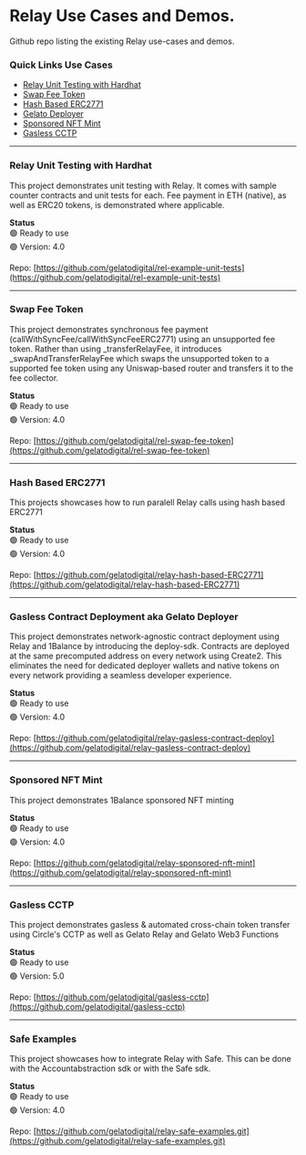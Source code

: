 # Relay Use Cases and Demos.

Github repo listing the existing Relay use-cases and demos.

### Quick Links Use Cases
- [Relay Unit Testing with Hardhat](https://github.com/gelatodigital/rel-example-unit-tests)
- [Swap Fee Token](https://github.com/gelatodigital/rel-swap-fee-token)
- [Hash Based ERC2771](https://github.com/gelatodigital/relay-hash-based-ERC2771)
- [Gelato Deployer](https://github.com/gelatodigital/relay-gasless-contract-deploy)
- [Sponsored NFT Mint](https://github.com/gelatodigital/relay-sponsored-nft-mint)
- [Gasless CCTP](https://github.com/gelatodigital/gasless-cctp)

---

### Relay Unit Testing with Hardhat
This project demonstrates unit testing with Relay.
It comes with sample counter contracts and unit tests for each.
Fee payment in ETH (native), as well as ERC20 tokens, is demonstrated where applicable.&nbsp;  

**Status**&nbsp;  
🟢 Ready to use&nbsp;  
🟢 Version: 4.0

Repo: [https://github.com/gelatodigital/rel-example-unit-tests](https://github.com/gelatodigital/rel-example-unit-tests)


---


### Swap Fee Token
This project demonstrates synchronous fee payment (callWithSyncFee/callWithSyncFeeERC2771) using an unsupported fee token. Rather than using _transferRelayFee, it introduces _swapAndTransferRelayFee which swaps the unsupported token to a supported fee token using any Uniswap-based router and transfers it to the fee collector.&nbsp; 


**Status**&nbsp;  
🟢 Ready to use&nbsp;  
🟢 Version: 4.0

Repo: [https://github.com/gelatodigital/rel-swap-fee-token](https://github.com/gelatodigital/rel-swap-fee-token)

---

### Hash Based ERC2771
This projects showcases how to run paralell Relay calls using hash based ERC2771 &nbsp; 

**Status**&nbsp;  
🟢 Ready to use&nbsp;  
🟢 Version: 4.0

Repo: [https://github.com/gelatodigital/relay-hash-based-ERC2771](https://github.com/gelatodigital/relay-hash-based-ERC2771)
 
---

### Gasless Contract Deployment aka Gelato Deployer
This project demonstrates network-agnostic contract deployment using Relay and 1Balance by introducing the deploy-sdk. Contracts are deployed at the same precomputed address on every network using Create2. This eliminates the need for dedicated deployer wallets and native tokens on every network providing a seamless developer experience. &nbsp; 

**Status**&nbsp;  
🟢 Ready to use&nbsp;  
🟢 Version: 4.0

Repo: [https://github.com/gelatodigital/relay-gasless-contract-deploy](https://github.com/gelatodigital/relay-gasless-contract-deploy)

---

### Sponsored NFT Mint
This project demonstrates 1Balance sponsored NFT minting&nbsp; 

**Status**&nbsp;  
🟢 Ready to use&nbsp;  
🟢 Version: 4.0

Repo: [https://github.com/gelatodigital/relay-sponsored-nft-mint](https://github.com/gelatodigital/relay-sponsored-nft-mint)

---

### Gasless CCTP
This project demonstrates gasless & automated cross-chain token transfer using Circle's CCTP as well as Gelato Relay and Gelato Web3 Functions&nbsp;

**Status**&nbsp;  
🟢 Ready to use&nbsp;  
🟢 Version: 5.0

Repo: [https://github.com/gelatodigital/gasless-cctp](https://github.com/gelatodigital/gasless-cctp)

---

### Safe Examples
This project showcases how to integrate Relay with Safe. This can be done with the Accountabstraction sdk or with the Safe sdk.

**Status**&nbsp;  
🟢 Ready to use&nbsp;  
🟢 Version: 4.0

Repo: [https://github.com/gelatodigital/relay-safe-examples.git](https://github.com/gelatodigital/relay-safe-examples.git)

